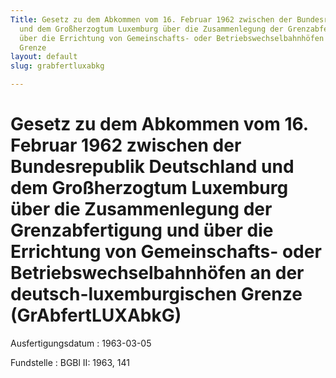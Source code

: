 ```yaml
---
Title: Gesetz zu dem Abkommen vom 16. Februar 1962 zwischen der Bundesrepublik Deutschland
  und dem Großherzogtum Luxemburg über die Zusammenlegung der Grenzabfertigung und
  über die Errichtung von Gemeinschafts- oder Betriebswechselbahnhöfen an der deutsch-luxemburgischen
  Grenze
layout: default
slug: grabfertluxabkg

---
```


# Gesetz zu dem Abkommen vom 16. Februar 1962 zwischen der Bundesrepublik Deutschland und dem Großherzogtum Luxemburg über die Zusammenlegung der Grenzabfertigung und über die Errichtung von Gemeinschafts- oder Betriebswechselbahnhöfen an der deutsch-luxemburgischen Grenze (GrAbfertLUXAbkG)

Ausfertigungsdatum
:   1963-03-05

Fundstelle
:   BGBl II: 1963, 141

